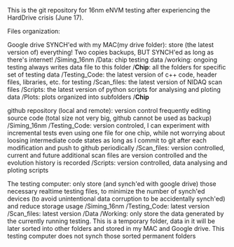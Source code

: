 This is the git repository for 16nm eNVM testing
after experiencing the HardDrive crisis (June 17).

Files organization:

Google drive SYNCH'ed with my MAC(my drive folder): store (the latest version of) everything! Two copies backups, BUT SYNCH'ed as long as there's internet!
/Siming_16nm
    /Data: chip testing data
	/working: ongoing testing always writes data file to this folder
	/**Chip**: all the folders for specific set of testing data
    /Testing_Code: the latest version of c++ code, header files, libraries, etc. for testing
    /Scan_files: the latest version of NIDAQ scan files
    /Scripts: the latest version of python scripts for analysing and ploting data
    /Plots: plots organized into subfolders
	/**Chip**

github repository (local and remote): version control frequently editing source code (total size not very big, github cannot be used as backup)
/Siming_16nm
    /Testing_Code: version controled, I can experiment with incremental tests even using one file for one chip, while not worrying about loosing intermediate code states as long as I commit to git after each modification and push to github periodically
    /Scan_files: version controlled, current and future additional scan files are version controlled and the evolution history is recorded 
    /Scripts: version controlled, data analysing and ploting scripts

The testing computer: only store (and synch'ed with google drive) those necessary realtime testing files, to minimize the number of synch'ed devices (to avoid unintentional data corruption to be accidentally synch'ed) and reduce storage usage 
/Siming_16nm
    /Testing_Code: latest version
    /Scan_files: latest version
    /Data
	/Working: only store the data generated by the currently running testing. This is a temporary folder, data in it will be later sorted into other folders and stored in my MAC and Google drive. This testing computer does not synch those sorted permanent folders
